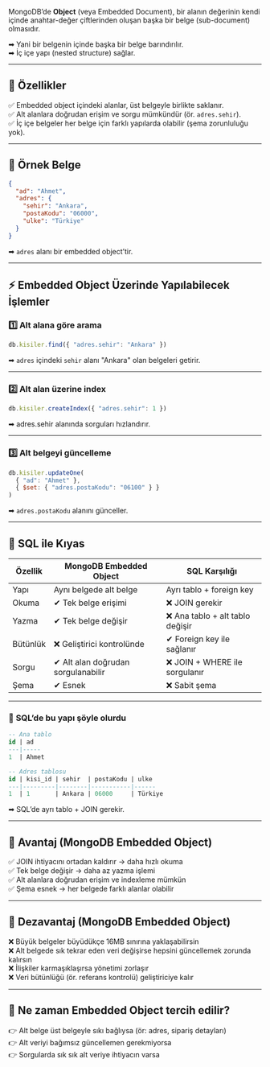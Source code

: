 
MongoDB’de **Object** (veya Embedded Document), bir alanın değerinin kendi içinde anahtar-değer çiftlerinden oluşan başka bir belge (sub-document) olmasıdır.

➡ Yani bir belgenin içinde başka bir belge barındırılır.  
➡ İç içe yapı (nested structure) sağlar.

---

## 🌟 **Özellikler**

✅ Embedded object içindeki alanlar, üst belgeyle birlikte saklanır.  
✅ Alt alanlara doğrudan erişim ve sorgu mümkündür (ör. `adres.sehir`).  
✅ İç içe belgeler her belge için farklı yapılarda olabilir (şema zorunluluğu yok).

---

## 📝 **Örnek Belge**

```json
{
  "ad": "Ahmet",
  "adres": {
    "sehir": "Ankara",
    "postaKodu": "06000",
    "ulke": "Türkiye"
  }
}
```

➡ `adres` alanı bir embedded object’tir.

---

## ⚡ **Embedded Object Üzerinde Yapılabilecek İşlemler**

### 1️⃣ **Alt alana göre arama**

```js
db.kisiler.find({ "adres.sehir": "Ankara" })
```

➡ `adres` içindeki `sehir` alanı "Ankara" olan belgeleri getirir.

---

### 2️⃣ **Alt alan üzerine index**

```js
db.kisiler.createIndex({ "adres.sehir": 1 })
```

➡ adres.sehir alanında sorguları hızlandırır.

---

### 3️⃣ **Alt belgeyi güncelleme**

```js
db.kisiler.updateOne(
  { "ad": "Ahmet" },
  { $set: { "adres.postaKodu": "06100" } }
)
```

➡ `adres.postaKodu` alanını günceller.

---

## 🌟 **SQL ile Kıyas**

|Özellik|MongoDB Embedded Object|SQL Karşılığı|
|---|---|---|
|Yapı|Aynı belgede alt belge|Ayrı tablo + foreign key|
|Okuma|✔ Tek belge erişimi|❌ JOIN gerekir|
|Yazma|✔ Tek belge değişir|❌ Ana tablo + alt tablo değişir|
|Bütünlük|❌ Geliştirici kontrolünde|✔ Foreign key ile sağlanır|
|Sorgu|✔ Alt alan doğrudan sorgulanabilir|❌ JOIN + WHERE ile sorgulanır|
|Şema|✔ Esnek|❌ Sabit şema|

---

### 📝 **SQL’de bu yapı şöyle olurdu**

```sql
-- Ana tablo
id | ad
---|-----
1  | Ahmet

-- Adres tablosu
id | kisi_id | sehir  | postaKodu | ulke
---|---------|--------|-----------|------
1  | 1       | Ankara | 06000     | Türkiye
```

➡ SQL’de ayrı tablo + JOIN gerekir.

---

## 🌟 **Avantaj (MongoDB Embedded Object)**

✅ JOIN ihtiyacını ortadan kaldırır → daha hızlı okuma  
✅ Tek belge değişir → daha az yazma işlemi  
✅ Alt alanlara doğrudan erişim ve indexleme mümkün  
✅ Şema esnek → her belgede farklı alanlar olabilir

---

## 🚩 **Dezavantaj (MongoDB Embedded Object)**

❌ Büyük belgeler büyüdükçe 16MB sınırına yaklaşabilirsin  
❌ Alt belgede sık tekrar eden veri değişirse hepsini güncellemek zorunda kalırsın  
❌ İlişkiler karmaşıklaşırsa yönetimi zorlaşır  
❌ Veri bütünlüğü (ör. referans kontrolü) geliştiriciye kalır

---

## 🎯 **Ne zaman Embedded Object tercih edilir?**

👉 Alt belge üst belgeyle sıkı bağlıysa (ör: adres, sipariş detayları)  
👉 Alt veriyi bağımsız güncellemen gerekmiyorsa  
👉 Sorgularda sık sık alt veriye ihtiyacın varsa
